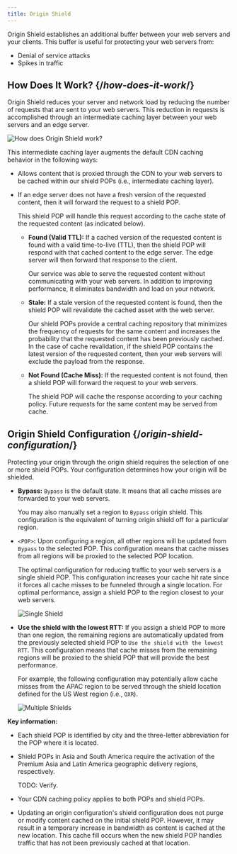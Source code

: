 ```yaml
---
title: Origin Shield
---
```


Origin Shield establishes an additional buffer between your web servers and your clients. This buffer is useful for protecting your web servers from:

-   Denial of service attacks
-   Spikes in traffic

## How Does It Work? {/*how-does-it-work*/}

Origin Shield reduces your server and network load by reducing the number of requests that are sent to your web servers. This reduction in requests is accomplished through an intermediate caching layer between your web servers and an edge server. 

![How does Origin Shield work?](/images/security/origin-shield-how-does-it-work?width=781)

This intermediate caching layer augments the default CDN caching behavior in the following ways: 

-   Allows content that is proxied through the CDN to your web servers to be cached within our shield POPs (i.e., intermediate caching layer).
-   If an edge server does not have a fresh version of the requested content, then it will forward the request to a shield POP.

    This shield POP will handle this request according to the cache state of the requested content (as indicated below).

    -   **Found (Valid TTL):** If a cached version of the requested content is found with a valid time-to-live (TTL), then the shield POP will respond with that cached content to the edge server. The edge server will then forward that response to the client.

        Our service was able to serve the requested content without communicating with your web servers. In addition to improving performance, it eliminates bandwidth and load on your network.

    -   **Stale:** If a stale version of the requested content is found, then the shield POP will revalidate the cached asset with the web server.

        Our shield POPs provide a central caching repository that minimizes the frequency of requests for the same content and increases the probability that the requested content has been previously cached. In the case of cache revalidation, if the shield POP contains the latest version of the requested content, then your web servers will exclude the payload from the response. 

    -   **Not Found (Cache Miss):** If the requested content is not found, then a shield POP will forward the request to your web servers.

        The shield POP will cache the response according to your caching policy. Future requests for the same content may be served from cache.        

## Origin Shield Configuration {/*origin-shield-configuration*/}

Protecting your origin through the origin shield requires the selection of one or more shield POPs. Your configuration determines how your origin will be shielded.

-   **Bypass:** `Bypass` is the default state. It means that all cache misses are forwarded to your web servers. 

    You may also manually set a region to `Bypass` origin shield. This configuration is the equivalent of turning origin shield off for a particular region.

-   `<POP>`**:** Upon configuring a region, all other regions will be updated from `Bypass` to the selected POP. This configuration means that cache misses from all regions will be proxied to the selected POP location. 

    <Callout type="info">

      The optimal configuration for reducing traffic to your web servers is a single shield POP. This configuration increases your cache hit rate since it forces all cache misses to be funneled through a single location. For optimal performance, assign a shield POP to the region closest to your web servers.

    </Callout>

    ![Single Shield](/images/security/origin-shield-single.png?width=600)

-   **Use the shield with the lowest RTT:** If you assign a shield POP to more than one region, the remaining regions are automatically updated from the previously selected shield POP to `Use the shield with the lowest RTT`. This configuration means that cache misses from the remaining regions will be proxied to the shield POP that will provide the best performance.

    For example, the following configuration may potentially allow cache misses from the APAC region to be served through the shield location defined for the US West region (i.e., `OXR`).

    ![Multiple Shields](/images/security/origin-shield-multiple.png?width=600)

**Key information:**

-   Each shield POP is identified by city and the three-letter abbreviation for the POP where it is located. 
-   Shield POPs in Asia and South America require the activation of the Premium Asia and Latin America geographic delivery regions, respectively.

    TODO: Verify.

-   Your CDN caching policy applies to both POPs and shield POPs. 
-   Updating an origin configuration's shield configuration does not purge or modify content cached on the initial shield POP. However, it may result in a temporary increase in bandwidth as content is cached at the new location. This cache fill occurs when the new shield POP handles traffic that has not been previously cached at that location.